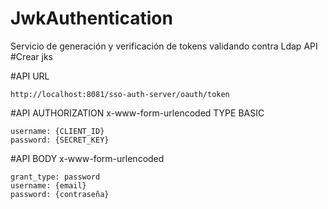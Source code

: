 # JwkAuthentication
Servicio de generación y verificación de tokens validando contra Ldap API
#Crear jks

#API URL
```
http://localhost:8081/sso-auth-server/oauth/token
```

#API AUTHORIZATION
x-www-form-urlencoded
TYPE BASIC
```
username: {CLIENT_ID}
password: {SECRET_KEY}
```



#API BODY
x-www-form-urlencoded
```
grant_type: password
username: {email}
password: {contraseña}
```
